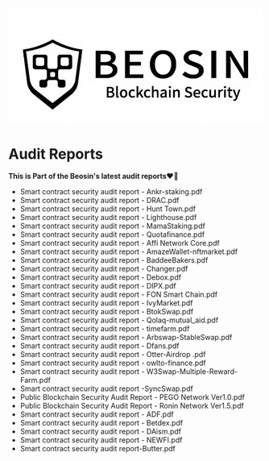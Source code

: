 ![alt](https://github.com/BeosinBlockchainSecurity/Web3-Knowledge-Base/blob/main/Black.png)
# Audit Reports

**This is Part of the Beosin's latest audit reports:heart_on_fire:**

- Smart contract security audit report - Ankr-staking.pdf
- Smart contract security audit report - DRAC.pdf
- Smart contract security audit report - Hunt Town.pdf
- Smart contract security audit report - Lighthouse.pdf
- Smart contract security audit report - MamaStaking.pdf
- Smart contract security audit report - Quotafinance.pdf
- Smart contract security audit report - Affi Network Core.pdf
- Smart contract security audit report - AmazeWallet-nftmarket.pdf
- Smart contract security audit report - BaddeeBakers.pdf
- Smart contract security audit report - Changer.pdf
- Smart contract security audit report - Debox.pdf
- Smart contract security audit report - DIPX.pdf
- Smart contract security audit report - FON Smart Chain.pdf
- Smart contract security audit report - IvyMarket.pdf
- Smart contract security audit report - BtokSwap.pdf
- Smart contract security audit report - Qolaq-mutual_aid.pdf
- Smart contract security audit report - timefarm.pdf
- Smart contract security audit report - Arbswap-StableSwap.pdf
- Smart contract security audit report - Dfans.pdf
- Smart contract security audit report - Otter-Airdrop .pdf
- Smart contract security audit report - owlto-finance.pdf
- Smart contract security audit report - W3Swap-Multiple-Reward-Farm.pdf
- Smart contract security audit report -SyncSwap.pdf
- Public Blockchain Security Audit Report - PEGO Network Ver1.0.pdf
- Public Blockchain Security Audit Report - Ronin Network Ver1.5.pdf
- Smart contract security audit report - ADF.pdf
- Smart contract security audit report - Betdex.pdf
- Smart contract security audit report - DAism.pdf
- Smart contract security audit report - NEWFI.pdf
- Smart contract security audit report-Butter.pdf
